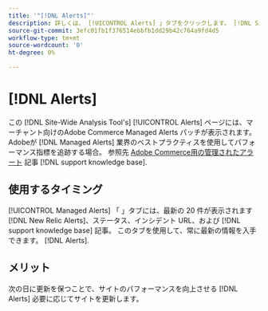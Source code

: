 ```yaml
---
title: '"[!DNL Alerts]"'
description: 詳しくは、 [!UICONTROL Alerts] 」タブをクリックします。 [!DNL Site-Wide Analysis Tool]を使用するタイミングとその利点について説明します。
source-git-commit: 3efc01fb1f376514ebbfb1dd29b42c764a9fd4d5
workflow-type: tm+mt
source-wordcount: '0'
ht-degree: 0%

---
```


# [!DNL Alerts]

この [!DNL Site-Wide Analysis Tool's] [!UICONTROL Alerts] ページには、マーチャント向けのAdobe Commerce Managed Alerts パッチが表示されます。 Adobeが [!DNL Managed Alerts] 業界のベストプラクティスを使用してパフォーマンス指標を追跡する場合。 参照先 [Adobe Commerce用の管理されたアラート](https://support.magento.com/hc/en-us/articles/360045806832-Managed-alerts-for-Adobe-Commerce) 記事 [!DNL support knowledge base].

## 使用するタイミング

[!UICONTROL Managed Alerts] 「 」タブには、最新の 20 件が表示されます [!DNL New Relic Alerts]、ステータス、インシデント URL、および [!DNL support knowledge base] 記事。 このタブを使用して、常に最新の情報を入手できます。 [!DNL Alerts].

## メリット

次の日に更新を保つことで、サイトのパフォーマンスを向上させる [!DNL Alerts] 必要に応じてサイトを更新します。

